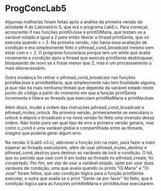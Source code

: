 # ProgConcLab5

Algumas melhorias foram feitas após a análise da primeira versão da atividade 4 do Laboratório 5,
que era o programa Lab5.c. Para começar, acrescentei if nas funções printOiJose e printOiMaria,
que testam se a variável estado é igual a 2 para então liberar a thread printSenta, que só
executa quando x = 2. Na primeira versão, não havia essa avaliação de condição e era simplesmente
feito o pthread_cond_broadcast mesmo sem estar com x = 2. O programa funcionava porque tem um while 
que avalia novamente a condição após a thread que executa printSenta desbloquear, bloqueando de novo 
se x fosse menor que 2, mas é um processamento a mais desnecessário.

Outra mudança foi retirar o pthread_cond_broadcast nas funções printAteJose e printAteMaria, que
simplesmente não tem finalidade alguma, já que não há mais nenhuma thread que dependa da variável
estado neste ponto do código a partir do momento em que a função printSenta incrementa e libera
as threads que executam printAteMaria e printAteJose.

Além disso, mudei a ordem das instruções pthread_cond_broadcast e pthread_mutex_unlock. Na primeira
versão, primeiramente se executava o unlock e depois o broadcast e na nova versão foi feita uma 
inversão dessa ordem. Não testei para ver qual tipo de erro a primeira versão geraria, mas como 
x_cond é uma variável global e compartilhada entre as threads, imagino que poderia gerar algum erro.

Na versão 3 (Lab5-v3.c), adicionei a função join na main, para fazer a main esperar as threads
executarem, além de usar pthread_mutex_destroy e pthread_cond_destroy para destruir as variáveis
de lock e condição. O tid, que eu percebi que usei com 0 em todas as threads no pthread_create,
foi consertado. Por fim, em vez de usar a variável estado, optei por usar duas variáveis de 
condição, uma que avalia quando os prints "Oi Maria" e "Oi Jose" foram feitos, que são condição
lógica para a função printSenta executar, e outra que avalia se o print "Sente-se por favor" foi 
feito, que é condição lógica para as funções printAteMaria e printAteJose executarem.
